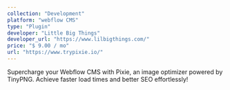 ```yaml
---
collection: "Development"
platform: "webflow CMS"
type: "Plugin"
developer: "Little Big Things"
developer_url: "https://www.lilbigthings.com/"
price: "$ 9.00 / mo"
url: "https://www.trypixie.io/"
---
```


Supercharge your Webflow CMS with Pixie, an image optimizer powered by TinyPNG. Achieve faster load times and better SEO effortlessly!
